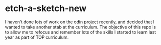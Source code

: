 # etch-a-sketch-new
I haven't done lots of work on the odin project recently, and decided that
I wanted to take another stab at the curriculum. The objective of this repo
is to allow me to refocus and remember lots of the skills I started to learn
last year as part of TOP curriculum.